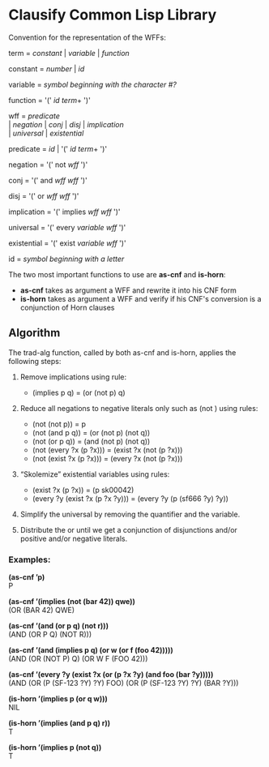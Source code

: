 # Clausify Common Lisp Library

Convention for the representation of the WFFs:

term = _constant_ | _variable_ | _function_

constant = _number_ | _id_

variable = _symbol beginning with the character #\?_

function = '(' _id_  _term_+ ')'

wff = _predicate_ </br>
	| _negation_ | _conj_ | _disj_ | _implication_ </br>
	| _universal_ | _existential_ </br>
	
predicate = _id_ | '(' _id_ _term_+ ')'

negation = '(' not _wff_ ')'

conj = '(' and _wff_ _wff_ ')'

disj = '(' or _wff_ _wff_ ')'

implication = '(' implies _wff_ _wff_ ')'

universal = '(' every _variable_ _wff_ ')'

existential = '(' exist _variable_ _wff_ ')'

id = _symbol beginning with a letter_

The two most important functions to use are **as-cnf** and **is-horn**:

* **as-cnf** takes as argument a WFF and rewrite it into his CNF form
* **is-horn** takes as argument a WFF and verify if his CNF's conversion is a conjunction of Horn clauses

## Algorithm

The trad-alg function, called by both as-cnf and is-horn, applies the following steps:

1. Remove implications using rule: </br>
   * (implies p q) = (or (not p) q)

2. Reduce all negations to negative literals only such as (not <predicate>) using rules: </br>
   * (not (not p)) = p </br>
   * (not (and p q)) = (or (not p) (not q)) </br>
   * (not (or p q)) = (and (not p) (not q)) </br>
   * (not (every ?x (p ?x))) = (exist ?x (not (p ?x))) </br>
   * (not (exist ?x (p ?x))) = (every ?x (not (p ?x))) </br>

3. “Skolemize” existential variables using rules: </br>
   * (exist ?x (p ?x)) = (p sk00042) </br>
   * (every ?y (exist ?x (p ?x ?y))) = (every ?y (p (sf666 ?y) ?y)) </br>
	
4. Simplify the universal by removing the quantifier and the variable.
	
5. Distribute the or until we get a conjunction of disjunctions and/or positive and/or negative literals.
	
### Examples:

**(as-cnf ’p)** </br>
P

**(as-cnf ’(implies (not (bar 42)) qwe))** </br>
(OR (BAR 42) QWE)

**(as-cnf ’(and (or p q) (not r)))** </br>
(AND (OR P Q) (NOT R)))

**(as-cnf ’(and (implies p q) (or w (or f (foo 42)))))** </br>
(AND (OR (NOT P) Q) (OR W F (FOO 42)))

**(as-cnf ’(every ?y (exist ?x (or (p ?x ?y) (and foo (bar ?y)))))** </br>
(AND (OR (P (SF-123 ?Y) ?Y) FOO) (OR (P (SF-123 ?Y) ?Y) (BAR ?Y)))

**(is-horn ’(implies p (or q w)))** </br>
NIL

**(is-horn ’(implies (and p q) r))** </br>
T

**(is-horn ’(implies p (not q))** </br>
T
